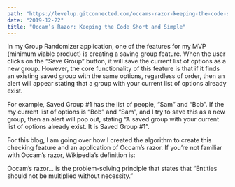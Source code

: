 ```yaml
---
path: "https://levelup.gitconnected.com/occams-razor-keeping-the-code-short-and-simple-7ce4b60f87d4"
date: "2019-12-22"
title: "Occam’s Razor: Keeping the Code Short and Simple"
---
```


In my Group Randomizer application, one of the features for my MVP (minimum viable product) is creating a saving group feature. When the user clicks on the “Save Group” button, it will save the current list of options as a new group. However, the core functionality of this feature is that if it finds an existing saved group with the same options, regardless of order, then an alert will appear stating that a group with your current list of options already exist.

For example, Saved Group #1 has the list of people, “Sam” and “Bob”. If the my current list of options is “Bob” and “Sam”, and I try to save this as a new group, then an alert will pop out, stating “A saved group with your current list of options already exist. It is Saved Group #1”.

For this blog, I am going over how I created the algorithm to create this checking feature and an application of Occam’s razor. If you’re not familiar with Occam’s razor, Wikipedia’s definition is:

Occam’s razor… is the problem-solving principle that states that “Entities should not be multiplied without necessity.”
